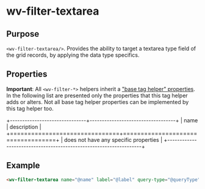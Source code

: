 ﻿<!--{"sort_order":10, "name": "wv-filter-textarea", "label": "wv-filter-textarea"}-->
# wv-filter-textarea

## Purpose

`<wv-filter-textarea/>`. Provides the ability to target a textarea type field of the grid records, by applying the data type specifics.

## Properties
**Important**: All `<wv-filter-*>` helpers inherit a ["base tag helper" properties](docs/developer/tag-helpers/wv-filter-base). In the following list are presented only the properties that this tag helper adds or alters. Not all base tag helper properties can be implemented by this tag helper too.

+-------------------------------+-----------------------------------+
| name                          | description                       |
+===============================+===================================+
| does not have any specific properties                             | 
+-------------------------------------------------------------------+

## Example

```html
<wv-filter-textarea name="@name" label="@label" query-type="@queryType" query-options="@queryOptions"></wv-filter-textarea>
```

